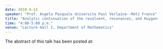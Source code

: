 ```yaml
---
date: 2010-9-13
speaker: "Prof. Angela Pasquale Universite Paul Verlaine--Metz France"
title: "Analytic continuation of the resolvent, resonances, and Huygens' principle for Riemannian symmetric spaces of noncompact type"
time: "4:00-5:00 p.m." 
venue: "Lecture Hall I, Department of Mathematics"
---
```

The abstract of this talk has been posted at:
